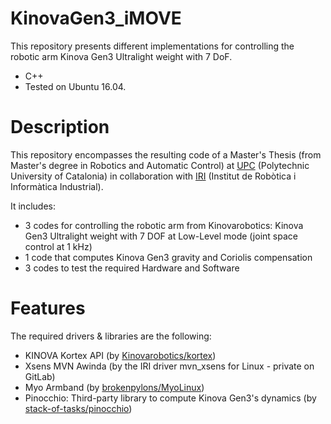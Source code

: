 # KinovaGen3_iMOVE
This repository presents different implementations for controlling the robotic arm Kinova Gen3 Ultralight weight with 7 DoF.

- C++
- Tested on Ubuntu 16.04.

# Description
This repository encompasses the resulting code of a Master's Thesis (from Master's degree in Robotics and Automatic Control) at [UPC](https://www.upc.edu/en?set_language=en) (Polytechnic University of Catalonia) in collaboration with [IRI](https://www.iri.upc.edu/) (Institut de Robòtica i Informàtica Industrial).

It includes:
- 3 codes for controlling the robotic arm from Kinovarobotics: Kinova Gen3 Ultralight weight with 7 DOF at Low-Level mode (joint space control at 1 kHz)
- 1 code that computes Kinova Gen3 gravity and Coriolis compensation
- 3 codes to test the required Hardware and Software

# Features
The required drivers & libraries are the following:
- KINOVA Kortex API (by [Kinovarobotics/kortex](https://github.com/Kinovarobotics/kortex))
- Xsens MVN Awinda (by the IRI driver mvn_xsens for Linux - private on GitLab)
- Myo Armband (by [brokenpylons/MyoLinux](https://github.com/brokenpylons/MyoLinux)) 
- Pinocchio: Third-party library to compute Kinova Gen3's dynamics (by [stack-of-tasks/pinocchio](https://github.com/stack-of-tasks/pinocchio))


